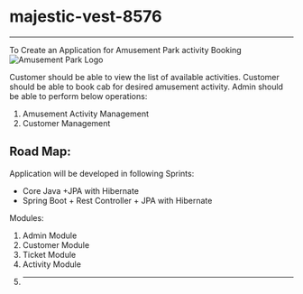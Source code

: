 # majestic-vest-8576
------------------------------------------------------------------------------------------------------------------------------------------------------------------------
To Create an Application for Amusement Park activity Booking ![Amusement Park Logo](https://user-images.githubusercontent.com/105913917/213880141-03dff83e-ee79-49fa-8b39-f37a64943028.jpg)

Customer should be able to view the list of available activities.
Customer should be able to book cab for desired amusement activity.
Admin should be able to perform below operations:
1. Amusement Activity Management
2. Customer Management

Road Map:
--------------------------------------------------------------

Application will be developed in following Sprints:
- Core Java +JPA with Hibernate 
- Spring Boot + Rest Controller + JPA with Hibernate

Modules:
1. Admin Module
2. Customer Module
3. Ticket Module
4. Activity Module
5. -----------------------------------------------------------

